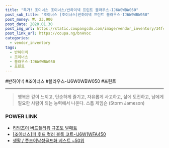 ```yaml
--- 
title: "특가! 조이너스 조이너스/반하이넥 프린트 블라우스-IJ6W0WBW050" 
post_sub_title: "조이너스 [조이너스]반하이넥 프린트 블라우스-IJ6W0WBW050" 
post_money: ₩. 23,900 
post_date: 2020.01.30 
post_img_url: https://static.coupangcdn.com/image/vendor_inventory/34fc/480278304e13103829be85b6a570881a36aaa679c439a948e7852f4f4ca7.jpg 
post_link_url: https://coupa.ng/bnHVoc 
categories: 
  - vendor_inventory 
tags: 
  - 반하이넥 
  - 조이너스 
  - 블라우스-IJ6W0WBW050 
  - 프린트 
--- 
```

  #반하이넥 #조이너스 #블라우스-IJ6W0WBW050 #프린트 
<hr> 

> 행복은 깊이 느끼고, 단순하게 즐기고, 자유롭게 사고하고, 삶에 도전하고, 남에게 필요한 사람이 되는 능력에서 나온다. 스톰 제임슨 (Storm Jameson) 


### POWER LINK

* <a href="https://blog.naver.com/fasyy4321/221784134899" target="_blank">리빙조이 버드플라워 규조토 발매트</a>
* <a href="https://blog.naver.com/sakai111/221784661839" target="_blank">[조이너스]퍼 후드 컬러 블록 코트-IJ6W1WFA450</a>
* <a href="https://blog.naver.com/santokki14/221789043952" target="_blank">생활 / 풋조이남성골프화 베스트 ~50위</a>
